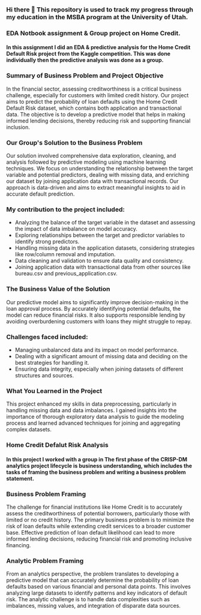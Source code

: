 ### Hi there 👋 This repository is used to track my progress through my education in the MSBA program at the University of Utah. 
### EDA Notbook assignment & Group project on Home Credit.
#### In this assignment I did an EDA & predictive analysis for the Home Credit Default Risk project from the Kaggle competition. This was done individually then the predictive analysis was done as a group. 
### Summary of Business Problem and Project Objective
In the financial sector, assessing creditworthiness is a critical business challenge, especially for customers with limited credit history. Our project aims to predict the probability of loan defaults using the Home Credit Default Risk dataset, which contains both application and transactional data. The objective is to develop a predictive model that helps in making informed lending decisions, thereby reducing risk and supporting financial inclusion.

### Our Group's Solution to the Business Problem
Our solution involved comprehensive data exploration, cleaning, and analysis followed by predictive modeling using machine learning techniques. We focus on understanding the relationship between the target variable and potential predictors, dealing with missing data, and enriching our dataset by joining application data with transactional records. Our approach is data-driven and aims to extract meaningful insights to aid in accurate default prediction.

### My contribution to the project included:
- Analyzing the balance of the target variable in the dataset and assessing the impact of data imbalance on model accuracy.
- Exploring relationships between the target and predictor variables to identify strong predictors.
- Handling missing data in the application datasets, considering strategies like row/column removal and imputation.
- Data cleaning and validation to ensure data quality and consistency.
- Joining application data with transactional data from other sources like bureau.csv and previous_application.csv.

### The Business Value of the Solution
Our predictive model aims to significantly improve decision-making in the loan approval process. By accurately identifying potential defaults, the model can reduce financial risks. It also supports responsible lending by avoiding overburdening customers with loans they might struggle to repay.

### Challenges faced included:
- Managing unbalanced data and its impact on model performance.
- Dealing with a significant amount of missing data and deciding on the best strategies for handling it.
- Ensuring data integrity, especially when joining datasets of different structures and sources.
### What You Learned in the Project
This project enhanced my skills in data preprocessing, particularly in handling missing data and data imbalances. I gained insights into the importance of thorough exploratory data analysis to guide the modeling process and learned advanced techniques for joining and aggregating complex datasets.


### Home Credit Defalut Risk Analysis
#### In this project I worked with a group in The first phase of the CRISP-DM analytics project lifecycle is business understanding, which includes the tasks of framing the business problem and writing a business problem statement.
### Business Problem Framing
The challenge for financial institutions like Home Credit is to accurately assess the creditworthiness of potential borrowers, particularly those with limited or no credit history. The primary business problem is to minimize the risk of loan defaults while extending credit services to a broader customer base. Effective prediction of loan default likelihood can lead to more informed lending decisions, reducing financial risk and promoting inclusive financing.

### Analytic Problem Framing
From an analytics perspective, the problem translates to developing a predictive model that can accurately determine the probability of loan defaults based on various financial and personal data points. This involves analyzing large datasets to identify patterns and key indicators of default risk. The analytic challenge is to handle data complexities such as imbalances, missing values, and integration of disparate data sources.
<!--
**tomkings3/tomkings3** is a ✨ _special_ ✨ repository because its `README.md` (this file) appears on your GitHub profile.

Here are some ideas to get you started:

- 🔭 I’m currently working on ...
- 🌱 I’m currently learning ...
- 👯 I’m looking to collaborate on ...
- 🤔 I’m looking for help with ...
- 💬 Ask me about ...
- 📫 How to reach me: ...
- 😄 Pronouns: ...
- ⚡ Fun fact: ...
-->
